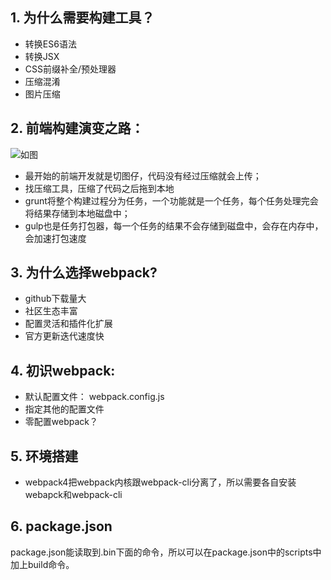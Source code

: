 ## 1. 为什么需要构建工具？
* 转换ES6语法
* 转换JSX
* CSS前缀补全/预处理器
* 压缩混淆
* 图片压缩

## 2. 前端构建演变之路：
![如图]('../assets/img/history.png')

* 最开始的前端开发就是切图仔，代码没有经过压缩就会上传；
* 找压缩工具，压缩了代码之后拖到本地
* grunt将整个构建过程分为任务，一个功能就是一个任务，每个任务处理完会将结果存储到本地磁盘中；
* gulp也是任务打包器，每一个任务的结果不会存储到磁盘中，会存在内存中，会加速打包速度

## 3. 为什么选择webpack?
* github下载量大
* 社区生态丰富
* 配置灵活和插件化扩展
* 官方更新迭代速度快

## 4. 初识webpack:
* 默认配置文件： webpack.config.js
* 指定其他的配置文件
* 零配置webpack？

## 5. 环境搭建
* webpack4把webpack内核跟webpack-cli分离了，所以需要各自安装webapck和webpack-cli

## 6. package.json
package.json能读取到.bin下面的命令，所以可以在package.json中的scripts中加上build命令。






